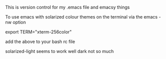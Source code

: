 This is version control for my .emacs file and emacsy things

To use emacs with solarized colour themes on the terminal via the emacs -nw option

export TERM="xterm-256color"

add the above to your bash rc file

solarized-light seems to work well dark not so much
